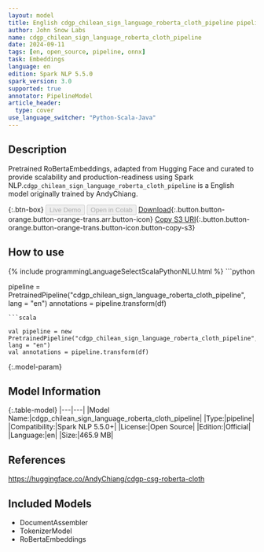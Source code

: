 ```yaml
---
layout: model
title: English cdgp_chilean_sign_language_roberta_cloth_pipeline pipeline RoBertaEmbeddings from AndyChiang
author: John Snow Labs
name: cdgp_chilean_sign_language_roberta_cloth_pipeline
date: 2024-09-11
tags: [en, open_source, pipeline, onnx]
task: Embeddings
language: en
edition: Spark NLP 5.5.0
spark_version: 3.0
supported: true
annotator: PipelineModel
article_header:
  type: cover
use_language_switcher: "Python-Scala-Java"
---
```


## Description

Pretrained RoBertaEmbeddings, adapted from Hugging Face and curated to provide scalability and production-readiness using Spark NLP.`cdgp_chilean_sign_language_roberta_cloth_pipeline` is a English model originally trained by AndyChiang.

{:.btn-box}
<button class="button button-orange" disabled>Live Demo</button>
<button class="button button-orange" disabled>Open in Colab</button>
[Download](https://s3.amazonaws.com/auxdata.johnsnowlabs.com/public/models/cdgp_chilean_sign_language_roberta_cloth_pipeline_en_5.5.0_3.0_1726032147496.zip){:.button.button-orange.button-orange-trans.arr.button-icon}
[Copy S3 URI](s3://auxdata.johnsnowlabs.com/public/models/cdgp_chilean_sign_language_roberta_cloth_pipeline_en_5.5.0_3.0_1726032147496.zip){:.button.button-orange.button-orange-trans.button-icon.button-copy-s3}

## How to use



<div class="tabs-box" markdown="1">
{% include programmingLanguageSelectScalaPythonNLU.html %}
```python

pipeline = PretrainedPipeline("cdgp_chilean_sign_language_roberta_cloth_pipeline", lang = "en")
annotations =  pipeline.transform(df)   

```
```scala

val pipeline = new PretrainedPipeline("cdgp_chilean_sign_language_roberta_cloth_pipeline", lang = "en")
val annotations = pipeline.transform(df)

```
</div>

{:.model-param}
## Model Information

{:.table-model}
|---|---|
|Model Name:|cdgp_chilean_sign_language_roberta_cloth_pipeline|
|Type:|pipeline|
|Compatibility:|Spark NLP 5.5.0+|
|License:|Open Source|
|Edition:|Official|
|Language:|en|
|Size:|465.9 MB|

## References

https://huggingface.co/AndyChiang/cdgp-csg-roberta-cloth

## Included Models

- DocumentAssembler
- TokenizerModel
- RoBertaEmbeddings